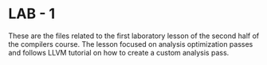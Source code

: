 # LAB - 1

These are the files related to the first laboratory lesson of the second half of the compilers course. The lesson focused on analysis optimization passes and follows LLVM tutorial on how to create a custom analysis pass.
